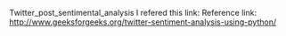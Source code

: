 Twitter_post_sentimental_analysis
I refered this link: 
Reference link: http://www.geeksforgeeks.org/twitter-sentiment-analysis-using-python/
